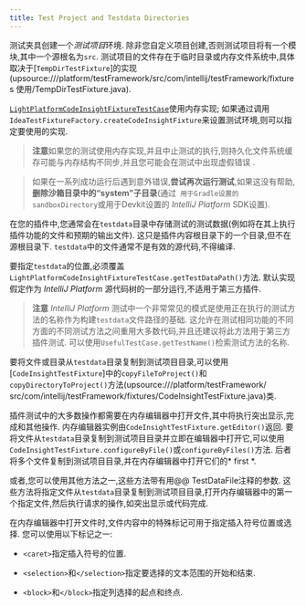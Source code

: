 ```yaml
---
title: Test Project and Testdata Directories
---
```


测试夹具创建一个*测试项目*环境.
除非您自定义项目创建,否则测试项目将有一个模块,其中一个源根名为`src`.
测试项目的文件存在于临时目录或内存文件系统中,具体取决于[`TempDirTestFixture`]的实现(upsource:///platform/testFramework/src/com/intellij/testFramework/fixtures
使用/TempDirTestFixture.java).


[`LightPlatformCodeInsightFixtureTestCase`](upsource:///platform/testFramework/src/com/intellij/testFramework/fixtures/LightPlatformCodeInsightFixtureTestCase.java)使用内存实现;
如果通过调用`IdeaTestFixtureFactory.createCodeInsightFixture`来设置测试环境,则可以指定要使用的实现.


> **注意**如果您的测试使用内存实现,并且中止测试的执行,则持久化文件系统缓存可能与内存结构不同步,并且您可能会在测试中出现虚假错误
.

>

>如果在一系列成功运行后遇到意外错误,**尝试再次运行测试**,如果这没有帮助,**删除沙箱目录中的“system”子目录**(通过`
用于Gradle设置的sandboxDirectory`或用于Devkit设置的 *IntelliJ Platform*  SDK设置).


在您的插件中,您通常会在`testdata`目录中存储测试的测试数据(例如将在其上执行插件功能的文件和预期的输出文件).
这只是插件内容根目录下的一个目录,但不在源根目录下. 
`testdata`中的文件通常不是有效的源代码,不得编译.


要指定`testdata`的位置,必须覆盖`LightPlatformCodeInsightFixtureTestCase.getTestDataPath()`方法.
默认实现假定作为 *IntelliJ Platform* 源代码树的一部分运行,不适用于第三方插件.


> **注意**  *IntelliJ Platform* 测试中一个非常常见的模式是使用正在执行的测试方法的名称作为构建`testdata`文件路径的基础.
这允许在测试相同功能的不同方面的不同测试方法之间重用大多数代码,并且还建议将此方法用于第三方插件测试.
可以使用`UsefulTestCase.getTestName()`检索测试方法的名称.


要将文件或目录从`testdata`目录复制到测试项目目录,可以使用[`CodeInsightTestFixture`]中的`copyFileToProject()`和`copyDirectoryToProject()`方法(upsource:///platform/testFramework/
src/com/intellij/testFramework/fixtures/CodeInsightTestFixture.java)类.


插件测试中的大多数操作都需要在内存编辑器中打开文件,其中将执行突出显示,完成和其他操作.
内存编辑器实例由`CodeInsightTestFixture.getEditor()`返回.
要将文件从`testdata`目录复制到测试项目目录并立即在编辑器中打开它,可以使用`CodeInsightTestFixture.configureByFile()`或`configureByFiles()`方法.
后者将多个文件复制到测试项目目录,并在内存编辑器中打开它们的* first *.


或者,您可以使用其他方法之一,这些方法带有用@@ TestDataFile注释的参数.
这些方法将指定文件从`testdata`目录复制到测试项目目录,打开内存编辑器中的第一个指定文件,然后执行请求的操作,如突出显示或代码完成.


在内存编辑器中打开文件时,文件内容中的特殊标记可用于指定插入符号位置或选择.
您可以使用以下标记之一:


* `<caret>`指定插入符号的位置.

* `<selection>`和`</selection>`指定要选择的文本范围的开始和结束.

* `<block>`和`</block>`指定列选择的起点和终点.


